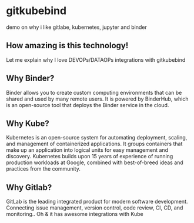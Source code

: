 # gitkubebind
demo on why i like gitlabe, kubernetes, jupyter and binder 

## How amazing is this technology! 
Let me explain why I love DEVOPs/DATAOPs integrations with gitkubebind


## Why Binder?
Binder allows you to create custom computing environments that can be shared and used by many remote users.
It is powered by BinderHub, which is an open-source tool that deploys the Binder service in the cloud.

## Why Kube?
Kubernetes is an open-source system for automating deployment, scaling, and management of containerized applications.
It groups containers that make up an application into logical units for easy management and discovery. Kubernetes builds upon 15 years of experience of running production workloads at Google, combined with best-of-breed ideas and practices from the community.

## Why Gitlab?
GitLab is the leading integrated product for modern software development. Connecting issue management, version control, code review, CI, CD, and monitoring.. Oh & it has awesome integrations with Kube


